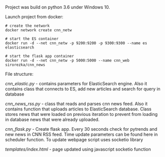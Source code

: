 Project was build on python 3.6 under Windows 10.

Launch project from docker:

```
# create the network
docker network create cnn_netw

# start the ES container
docker run -d --net cnn_netw -p 9200:9200 -p 9300:9300 --name es elasticsearch

# start the flask app container
docker run -d --net cnn_netw -p 5000:5000 --name cnn_web sirorezka/cnn_news
```


File structure:

*cnn_elastic.py*  - contains parameters for ElasticSearch engine. 
Also it contains class that connects to ES, add new articles and search for query in database

*cnn_news_rss.py* - class that reads and parses cnn news feed. Also it contains function that uploads articles to ElasticSearch database. Class stores news that were loaded on previous iteration to prevent from loading in database news that were already uploaded.

*cnn_flask.py* - Create flask app. Every 30 seconds check for pytrends and new news in CNN RSS feed. Time update parameters can be found here in scheduler function. To update webpage script uses socketio library

*templates/index.html* - page updated using javascript socketio function




 